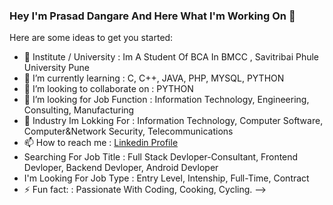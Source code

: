### Hey I'm Prasad Dangare And Here What I'm Working On 👋



Here are some ideas to get you started:

- 🔭 Institute / University : Im A Student Of BCA In BMCC , Savitribai Phule University Pune
- 🌱 I’m currently learning : C, C++, JAVA, PHP, MYSQL, PYTHON
- 👯 I’m looking to collaborate on : PYTHON
- 🤔 I’m looking for Job Function : Information Technology, Engineering, Consulting, Manufacturing 
- 💬 Industry Im Lokking For : Information Technology, Computer Software, Computer&Network Security, Telecommunications 
- 📫 How to reach me : [Linkedin Profile](https://www.linkedin.com/in/prasad-dangare-0903/)
- Searching For Job Title : Full Stack Devloper-Consultant, Frontend Devloper, Backend Devloper, Android Devloper 
- I'm Looking For Job Type : Entry Level, Intenship, Full-Time, Contract
- ⚡ Fun fact: : Passionate With Coding, Cooking, Cycling.
-->
